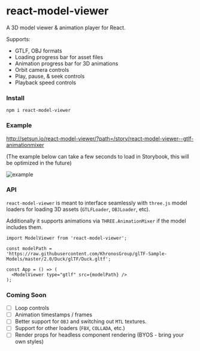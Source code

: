 # react-model-viewer

A 3D model viewer & animation player for React.

Supports:
- GTLF, OBJ formats
- Loading progress bar for asset files
- Animation progress bar for 3D animations
- Orbit camera controls
- Play, pause, & seek controls
- Playback speed controls

### Install

```
npm i react-model-viewer
```

### Example
http://setsun.io/react-model-viewer/?path=/story/react-model-viewer--gtlf-animationmixer

(The example below can take a few seconds to load in Storybook, this will be optimized in the future)

![example](https://user-images.githubusercontent.com/4651424/58447820-b682f000-80d3-11e9-8ab8-ab1f97a3fc1f.gif)

### API
`react-model-viewer` is meant to interface seamlessly with `three.js` model loaders  for loading 3D assets (`GTLFLoader`, `OBJLoader`, etc).

Additionally it supports animations via `THREE.AnimationMixer` if the model includes them.

```tsx
import ModelViewer from 'react-model-viewer';

const modelPath = 'https://raw.githubusercontent.com/KhronosGroup/glTF-Sample-Models/master/2.0/Duck/glTF/Duck.gltf';

const App = () => (
  <ModelViewer type="gtlf" src={modelPath} />
);
```

### Coming Soon

- [ ] Loop controls
- [ ] Animation timestamps / frames
- [ ] Better support for `OBJ` and switching out `MTL` textures.
- [ ] Support for other loaders (`FBX`, `COLLADA`, etc.)
- [ ] Render props for headless component rendering (BYOS - bring your own styles)
